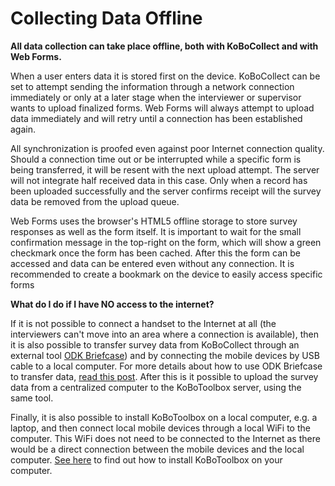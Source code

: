 # Collecting Data Offline

**All data collection can take place offline, both with KoBoCollect and with Web Forms.** 

When a user enters data it is stored first on the device. KoBoCollect can be set to attempt sending the information through a network connection immediately or only at a later stage when the interviewer or supervisor wants to upload finalized forms. Web Forms will always attempt to upload data immediately and will retry until a connection has been established again.
 
All synchronization is proofed even against poor Internet connection quality. Should a connection time out or be interrupted while a specific form is being transferred, it will be resent with the next upload attempt. The server will not integrate half received data in this case. Only when a record has been uploaded successfully and the server confirms receipt will the survey data be removed from the upload queue.
 
Web Forms uses the browser's HTML5 offline storage to store survey responses as well as the form itself. It is important to wait for the small confirmation message in the top-right on the form, which will show a green checkmark once the form has been cached. After this the form can be accessed and data can be entered even without any connection. It is recommended to create a bookmark on the device to easily access specific forms
 
**What do I do if I have NO access to the internet?**

If it is not possible to connect a handset to the Internet at all (the interviewers can't move into an area where a connection is available), then it is also possible to transfer survey data from KoBoCollect through an external tool [ODK Briefcase](https://docs.getodk.org/briefcase-intro)) and by connecting the mobile devices by USB cable to a local computer. For more details about how to use ODK Briefcase to transfer data, [read this post](https://blog.cartong.org/2016/03/11/migration-odk-platforms). After this is it possible to upload the survey data from a centralized computer to the KoBoToolbox server, using the same tool.
 
Finally, it is also possible to install KoBoToolbox on a local computer, e.g. a laptop, and then connect local mobile devices through a local WiFi to the computer. This WiFi does not need to be connected to the Internet as there would be a direct connection between the mobile devices and the local computer. [See here](kobo_local_computer.md) to find out how to install KoBoToolbox on your computer.
